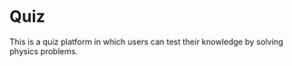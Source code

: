 # Quiz

This is a quiz platform in which users can test their knowledge by solving physics problems.



